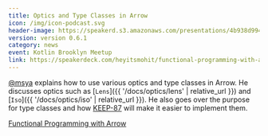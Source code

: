 ```yaml
---
title: Optics and Type Classes in Arrow
icon: /img/icon-podcast.svg
header-image: https://speakerd.s3.amazonaws.com/presentations/4b938d99415a416c8f908ac5302a66cb/slide_0.jpg
version: version 0.6.1
category: news
event: Kotlin Brooklyn Meetup
link: https://speakerdeck.com/heyitsmohit/functional-programming-with-arrow
---
```

[@msya](https://github.com/msya) explains how to use various optics and type classes in Arrow. He discusses optics such as
[`Lens`]({{ '/docs/optics/lens' | relative_url }}) and [`Iso`]({{ '/docs/optics/iso' | relative_url }}). He also goes over the purpose for type classes and how [KEEP-87](https://github.com/Kotlin/KEEP/pull/87) will make it easier to implement them.

[Functional Programming with Arrow](https://speakerdeck.com/heyitsmohit/functional-programming-with-arrow)
